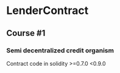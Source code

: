 # LenderContract

## Course #1

### Semi decentralized credit organism

Contract code in solidity >=0.7.0 <0.9.0
